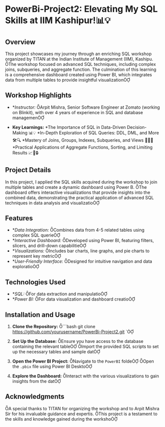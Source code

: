 # PowerBi-Project2: Elevating My SQL Skills at IIM Kashipur!📊💡

## Overview
This project showcases my journey through an enriching SQL workshop organized by TITAN at the Indian Institute of Management (IIM), Kashipu. The workshop focused on advanced SQL techniques, including complex joins, subqueries, and aggregate function. The culmination of this learning is a comprehensive dashboard created using Power BI, which integrates data from multiple tables to provide insightful visualization

## Workshop Highlights

- **Instructor:* Arpit Mishra, Senior Software Engineer at Zomato (working on Blinkit), with over 4 years of experience in SQL and database managemen

- **Key Learnings:**
*The Importance of SQL in Data-Driven Decision-Making 📊💡
*In-Depth Exploration of SQL Queries: DDL, DML, and More 🛠️🔍
*Mastery of Joins, Groups, Indexes, Subqueries, and Views 🔗🔢🔎
*Practical Applications of Aggregate Functions, Sorting, and Limiting Results 📈🔢🔒

## Project Details
In this project, I applied the SQL skills acquired during the workshop to join multiple tables and create a dynamic dashboard using Power B. The dashboard offers interactive visualizations that provide insights into the combined data, demonstrating the practical application of advanced SQL techniques in data analysis and visualizatio

## Features

- **Data Integration:* Combines data from 4-5 related tables using complex SQL querie
- **Interactive Dashboard:* Developed using Power BI, featuring filters, slicers, and drill-down capabilitie
- **Visualizations:* Includes bar charts, line graphs, and pie charts to represent key metric
- **User-Friendly Interface:* Designed for intuitive navigation and data exploratio

## Technologies Used

- **SQL:* For data extraction and manipulatio
- **Power BI:* For data visualization and dashboard creatio

## Installation and Usage

1. **Clone the Repository:**
  ```bash
   git clone https://github.com/yourusername/PowerBi-Project2.git
   `

2. **Set Up the Database:**
    Ensure you have access to the database containing the relevant table
    Import the provided SQL scripts to set up the necessary tables and sample dat

3. **Open the Power BI Project:**
    Navigate to the `PowerBI` folde
    Open the `.pbix` file using Power BI Deskto

4. **Explore the Dashboard:**
    Interact with the various visualizations to gain insights from the dat

## Acknowledgments
A special thanks to TITAN for organizing the workshop and to Arpit Mishra Sir for his invaluable guidance and expertis. This project is a testament to the skills and knowledge gained during the worksho
